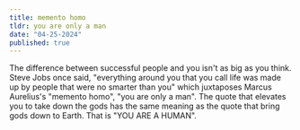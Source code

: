 ```yaml
---
title: memento homo
tldr: you are only a man
date: "04-25-2024"
published: true
---
```


The difference between successful people and you isn't as big as you think. Steve Jobs once said,
"everything around you that you call life was made up by people that were no smarter than you"
which juxtaposes Marcus Aurelius's "memento homo", "you are only a man". The quote that elevates
you to take down the gods has the same meaning as the quote that bring gods down to Earth. That is
"YOU ARE A HUMAN".
